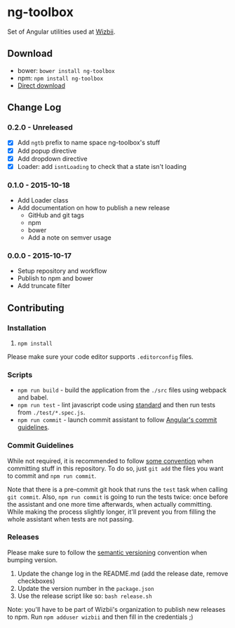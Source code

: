 # ng-toolbox

Set of Angular utilities used at [Wizbii](https://www.wizbii.com/).

## Download

* bower: `bower install ng-toolbox`
* npm: `npm install ng-toolbox`
* [Direct download](https://github.com/wizbii/ng-toolbox/releases)

## Change Log

### 0.2.0 - Unreleased

* [x] Add `ngtb` prefix to name space ng-toolbox's stuff
* [x] Add popup directive
* [x] Add dropdown directive
* [x] Loader: add `isntLoading` to check that a state isn't loading

### 0.1.0 - 2015-10-18

* Add Loader class
* Add documentation on how to publish a new release
  * GitHub and git tags
  * npm
  * bower
  * Add a note on semver usage

### 0.0.0 - 2015-10-17

* Setup repository and workflow
* Publish to npm and bower
* Add truncate filter

## Contributing

### Installation

1. `npm install`

Please make sure your code editor supports `.editorconfig` files.

### Scripts

* `npm run build` - build the application from the `./src` files using webpack and babel.
* `npm run test` - lint javascript code using [standard](http://standardjs.com/) and then run tests from `./test/*.spec.js`.
* `npm run commit` - launch commit assistant to follow [Angular's commit guidelines]((https://github.com/angular/angular.js/blob/master/CONTRIBUTING.md#-git-commit-guidelines)).

### Commit Guidelines

While not required, it is recommended to follow [some convention](https://github.com/angular/angular.js/blob/master/CONTRIBUTING.md#-git-commit-guidelines) when committing stuff in this repository.
To do so, just `git add` the files you want to commit and `npm run commit`.

Note that there is a pre-commit git hook that runs the `test` task when calling `git commit`.
Also, `npm run commit` is going to run the tests twice: once before the assistant and one more time afterwards, when actually committing.
While making the process slightly longer, it'll prevent you from filling the whole assistant when tests are not passing.

### Releases

Please make sure to follow the [semantic versioning](http://semver.org/) convention when bumping version.

1. Update the change log in the README.md (add the release date, remove checkboxes)
2. Update the version number in the `package.json`
3. Use the release script like so: `bash release.sh`

Note: you'll have to be part of Wizbii's organization to publish new releases to npm.
Run `npm adduser wizbii` and then fill in the credentials ;)
